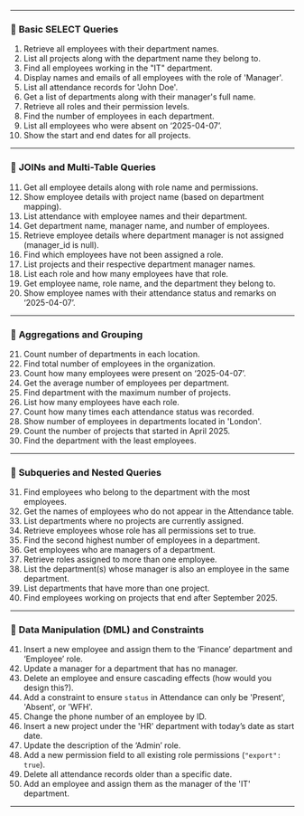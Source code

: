 
---

### 🔹 **Basic SELECT Queries**
1. Retrieve all employees with their department names.
2. List all projects along with the department name they belong to.
3. Find all employees working in the "IT" department.
4. Display names and emails of all employees with the role of 'Manager'.
5. List all attendance records for 'John Doe'.
6. Get a list of departments along with their manager's full name.
7. Retrieve all roles and their permission levels.
8. Find the number of employees in each department.
9. List all employees who were absent on ‘2025-04-07’.
10. Show the start and end dates for all projects.

---

### 🔹 **JOINs and Multi-Table Queries**
11. Get all employee details along with role name and permissions.
12. Show employee details with project name (based on department mapping).
13. List attendance with employee names and their department.
14. Get department name, manager name, and number of employees.
15. Retrieve employee details where department manager is not assigned (manager_id is null).
16. Find which employees have not been assigned a role.
17. List projects and their respective department manager names.
18. List each role and how many employees have that role.
19. Get employee name, role name, and the department they belong to.
20. Show employee names with their attendance status and remarks on ‘2025-04-07’.

---

### 🔹 **Aggregations and Grouping**
21. Count number of departments in each location.
22. Find total number of employees in the organization.
23. Count how many employees were present on ‘2025-04-07’.
24. Get the average number of employees per department.
25. Find department with the maximum number of projects.
26. List how many employees have each role.
27. Count how many times each attendance status was recorded.
28. Show number of employees in departments located in 'London'.
29. Count the number of projects that started in April 2025.
30. Find the department with the least employees.

---

### 🔹 **Subqueries and Nested Queries**
31. Find employees who belong to the department with the most employees.
32. Get the names of employees who do not appear in the Attendance table.
33. List departments where no projects are currently assigned.
34. Retrieve employees whose role has all permissions set to true.
35. Find the second highest number of employees in a department.
36. Get employees who are managers of a department.
37. Retrieve roles assigned to more than one employee.
38. List the department(s) whose manager is also an employee in the same department.
39. List departments that have more than one project.
40. Find employees working on projects that end after September 2025.

---

### 🔹 **Data Manipulation (DML) and Constraints**
41. Insert a new employee and assign them to the ‘Finance’ department and ‘Employee’ role.
42. Update a manager for a department that has no manager.
43. Delete an employee and ensure cascading effects (how would you design this?).
44. Add a constraint to ensure `status` in Attendance can only be 'Present', 'Absent', or 'WFH'.
45. Change the phone number of an employee by ID.
46. Insert a new project under the 'HR' department with today’s date as start date.
47. Update the description of the ‘Admin’ role.
48. Add a new permission field to all existing role permissions (`"export": true`).
49. Delete all attendance records older than a specific date.
50. Add an employee and assign them as the manager of the 'IT' department.

---

